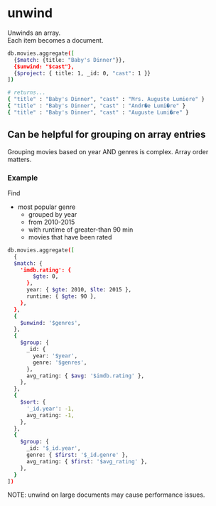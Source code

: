 # unwind  
Unwinds an array.  
Each item becomes a document.  
```bash
db.movies.aggregate([
  {$match: {title: "Baby's Dinner"}},
  {$unwind: "$cast"},
  {$project: { title: 1, _id: 0, "cast": 1 }}
])

# returns...
{ "title" : "Baby's Dinner", "cast" : "Mrs. Auguste Lumiere" }
{ "title" : "Baby's Dinner", "cast" : "Andr�e Lumi�re" }
{ "title" : "Baby's Dinner", "cast" : "Auguste Lumi�re" }
```

## Can be helpful for grouping on array entries
Grouping movies based on year AND genres is complex. Array order matters.  

### Example
Find 
- most popular genre 
  - grouped by year
  - from 2010-2015  
  - with runtime of greater-than 90 min
  - movies that have been rated

```bash
db.movies.aggregate([
  {
  $match: {
    'imdb.rating': {
        $gte: 0,
      },
      year: { $gte: 2010, $lte: 2015 },
      runtime: { $gte: 90 },
    },
  },
  {
    $unwind: '$genres',
  },
  {
    $group: {
      _id: {
        year: '$year',
        genre: '$genres',
      },
      avg_rating: { $avg: '$imdb.rating' },
    },
  },
  {
    $sort: {
      '_id.year': -1,
      avg_rating: -1,
    },
  },
  {
    $group: {
      _id: '$_id.year',
      genre: { $first: '$_id.genre' },
      avg_rating: { $first: '$avg_rating' },
    },
  }
])
```

NOTE: unwind on large documents may cause performance issues.